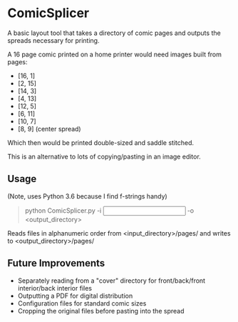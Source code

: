 # ComicSplicer

A basic layout tool that takes a directory of comic pages and outputs the spreads necessary for printing.

A 16 page comic printed on a home printer would need images built from pages:

* [16, 1]
* [2, 15]
* [14, 3]
* [4, 13]
* [12, 5]
* [6, 11]
* [10, 7]
* [8, 9] (center spread)

Which then would be printed double-sized and saddle stitched.

This is an alternative to lots of copying/pasting in an image editor.

## Usage

(Note, uses Python 3.6 because I find f-strings handy)

> python ComicSplicer.py -i <input directory> -o <output_directory> 

Reads files in alphanumeric order from <input_directory>/pages/ and writes to <output_directory>/pages/


## Future Improvements

* Separately reading from a "cover" directory for front/back/front interior/back interior files
* Outputting a PDF for digital distribution
* Configuration files for standard comic sizes
* Cropping the original files before pasting into the spread

